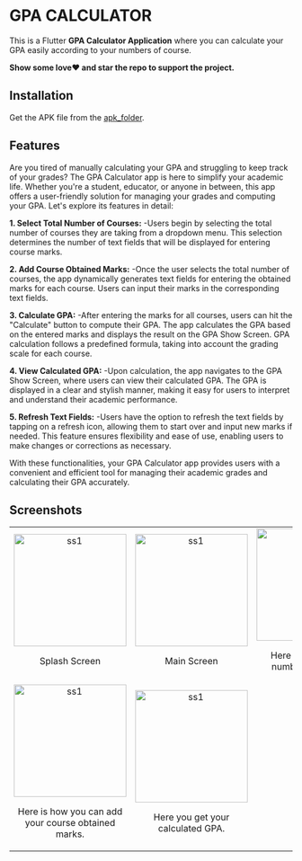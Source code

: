 # GPA CALCULATOR
This is a Flutter **GPA Calculator Application**  where you can calculate your GPA easily according to your numbers of course. 

**Show some love❤️ and star the repo to support the project.**

## Installation

Get the APK file from the  [apk_folder](https://github.com/osamajaved07/GPA-Calculator/tree/master/apk_folder).

## Features
Are you tired of manually calculating your GPA and struggling to keep track of your grades? The GPA Calculator app is here to simplify your academic life. Whether you're a student, educator, or anyone in between, this app offers a user-friendly solution for managing your grades and computing your GPA. Let's explore its features in detail:

**1. Select Total Number of Courses:**
-Users begin by selecting the total number of courses they are taking from a dropdown menu.
This selection determines the number of text fields that will be displayed for entering course marks.

**2. Add Course Obtained Marks:**
-Once the user selects the total number of courses, the app dynamically generates text fields for entering the obtained marks for each course.
Users can input their marks in the corresponding text fields.

**3. Calculate GPA:**
-After entering the marks for all courses, users can hit the "Calculate" button to compute their GPA.
The app calculates the GPA based on the entered marks and displays the result on the GPA Show Screen.
GPA calculation follows a predefined formula, taking into account the grading scale for each course.

**4. View Calculated GPA:**
-Upon calculation, the app navigates to the GPA Show Screen, where users can view their calculated GPA.
The GPA is displayed in a clear and stylish manner, making it easy for users to interpret and understand their academic performance.

**5. Refresh Text Fields:**
-Users have the option to refresh the text fields by tapping on a refresh icon, allowing them to start over and input new marks if needed.
This feature ensures flexibility and ease of use, enabling users to make changes or corrections as necessary.

With these functionalities, your GPA Calculator app provides users with a convenient and efficient tool for managing their academic grades and calculating their GPA accurately.


## Screenshots
<table>
  <tr>
    <td align="center">
      <img src="https://github.com/osamajaved07/GPA-Calculator/assets/143210389/97b299ca-63c3-4725-b823-539a5b70b74c" alt="ss1" width="200"/>
      <p>Splash Screen</p>
    </td>
    <td align="center">
      <img src="https://github.com/osamajaved07/GPA-Calculator/assets/143210389/878b3790-089b-43ce-bcd7-5a6e7ab43c37" alt="ss1" width="200"/>
      <p>Main Screen</p>
    </td>
    <td align="center">
      <img src="https://github.com/osamajaved07/GPA-Calculator/assets/143210389/409a56be-4e49-4298-9e35-b055842938ec" alt="ss1" width="200"/>
      <p>Here you can select number of courses.</p>
    </td>
  </tr>
  <tr>
    <td align="center">
      <img src="https://github.com/osamajaved07/GPA-Calculator/assets/143210389/8e37de24-68ed-40f4-bf3f-6dfb9f59419a" alt="ss1" width="200"/>
      <p>Here is how you can add your course obtained marks.</p>
    </td>
    <td align="center">
      <img src="https://github.com/osamajaved07/GPA-Calculator/assets/143210389/e575b152-44fb-4a90-804f-580b759dc363" alt="ss1" width="200"/>
      <p>Here you get your calculated GPA.</p>
    </td>
    </tr>   
</table>
</div>

